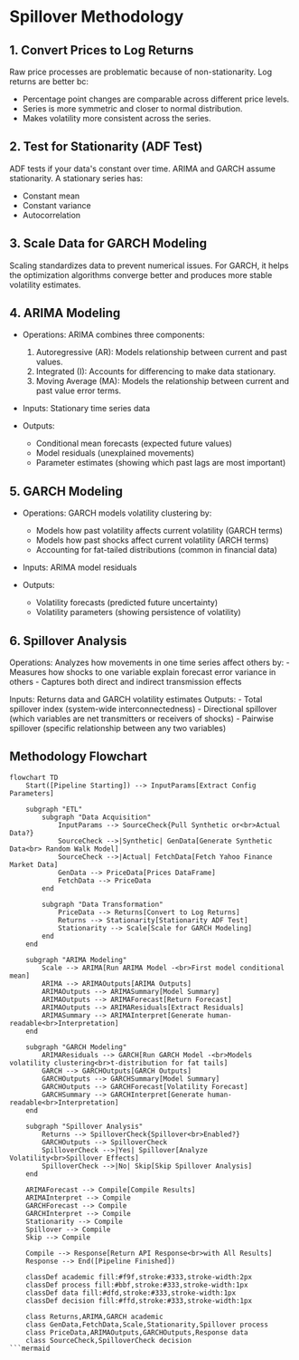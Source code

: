 # Spillover Methodology

## 1. Convert Prices to Log Returns

Raw price processes are problematic because of non-stationarity. Log returns are better bc:

- Percentage point changes are comparable across different price levels.
- Series is more symmetric and closer to normal distribution.
- Makes volatility more consistent across the series.

## 2. Test for Stationarity (ADF Test)

ADF tests if your data's constant over time. ARIMA and GARCH assume stationarity. A stationary series has:

- Constant mean
- Constant variance
- Autocorrelation

## 3. Scale Data for GARCH Modeling

Scaling standardizes data to prevent numerical issues. For GARCH, it helps the optimization algorithms converge better and produces more stable volatility estimates.

## 4. ARIMA Modeling

- Operations: ARIMA combines three components:
    1. Autoregressive (AR): Models relationship between current and past values.
    2. Integrated (I): Accounts for differencing to make data stationary.
    3. Moving Average (MA): Models the relationship between current and past value error terms.

- Inputs: Stationary time series data
- Outputs:
    - Conditional mean forecasts (expected future values)
    - Model residuals (unexplained movements)
    - Parameter estimates (showing which past lags are most important)

## 5. GARCH Modeling

- Operations: GARCH models volatility clustering by:
    - Models how past volatility affects current volatility (GARCH terms)
    - Models how past shocks affect current volatility (ARCH terms)
    - Accounting for fat-tailed distributions (common in financial data)

- Inputs: ARIMA model residuals
- Outputs:
    - Volatility forecasts (predicted future uncertainty)
    - Volatility parameters (showing persistence of volatility)

## 6. Spillover Analysis

Operations: Analyzes how movements in one time series affect others by:
    - Measures how shocks to one variable explain forecast error variance in others
    - Captures both direct and indirect transmission effects

Inputs: Returns data and GARCH volatility estimates
Outputs:
    - Total spillover index (system-wide interconnectedness)
    - Directional spillover (which variables are net transmitters or receivers of shocks)
    - Pairwise spillover (specific relationship between any two variables)

## Methodology Flowchart

```mermaid
flowchart TD
    Start([Pipeline Starting]) --> InputParams[Extract Config Parameters]

    subgraph "ETL"
        subgraph "Data Acquisition"
            InputParams --> SourceCheck{Pull Synthetic or<br>Actual Data?}
            SourceCheck -->|Synthetic| GenData[Generate Synthetic Data<br> Random Walk Model]
            SourceCheck -->|Actual| FetchData[Fetch Yahoo Finance Market Data]
            GenData --> PriceData[Prices DataFrame]
            FetchData --> PriceData
        end
        
        subgraph "Data Transformation"
            PriceData --> Returns[Convert to Log Returns]
            Returns --> Stationarity[Stationarity ADF Test]
            Stationarity --> Scale[Scale for GARCH Modeling]
        end
    end
    
    subgraph "ARIMA Modeling"
        Scale --> ARIMA[Run ARIMA Model -<br>First model conditional mean]
        ARIMA --> ARIMAOutputs[ARIMA Outputs]
        ARIMAOutputs --> ARIMASummary[Model Summary]
        ARIMAOutputs --> ARIMAForecast[Return Forecast]
        ARIMAOutputs --> ARIMAResiduals[Extract Residuals]
        ARIMASummary --> ARIMAInterpret[Generate human-readable<br>Interpretation]
    end
    
    subgraph "GARCH Modeling"
        ARIMAResiduals --> GARCH[Run GARCH Model -<br>Models volatility clustering<br>t-distribution for fat tails]
        GARCH --> GARCHOutputs[GARCH Outputs]
        GARCHOutputs --> GARCHSummary[Model Summary]
        GARCHOutputs --> GARCHForecast[Volatility Forecast]
        GARCHSummary --> GARCHInterpret[Generate human-readable<br>Interpretation]
    end
    
    subgraph "Spillover Analysis"
        Returns --> SpilloverCheck{Spillover<br>Enabled?}
        GARCHOutputs --> SpilloverCheck
        SpilloverCheck -->|Yes| Spillover[Analyze Volatility<br>Spillover Effects]
        SpilloverCheck -->|No| Skip[Skip Spillover Analysis]
    end
    
    ARIMAForecast --> Compile[Compile Results]
    ARIMAInterpret --> Compile
    GARCHForecast --> Compile
    GARCHInterpret --> Compile
    Stationarity --> Compile
    Spillover --> Compile
    Skip --> Compile
    
    Compile --> Response[Return API Response<br>with All Results]
    Response --> End([Pipeline Finished])
 
    classDef academic fill:#f9f,stroke:#333,stroke-width:2px
    classDef process fill:#bbf,stroke:#333,stroke-width:1px
    classDef data fill:#dfd,stroke:#333,stroke-width:1px
    classDef decision fill:#ffd,stroke:#333,stroke-width:1px
    
    class Returns,ARIMA,GARCH academic
    class GenData,FetchData,Scale,Stationarity,Spillover process
    class PriceData,ARIMAOutputs,GARCHOutputs,Response data
    class SourceCheck,SpilloverCheck decision
```mermaid
